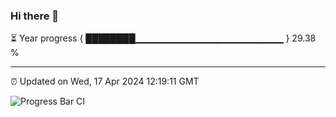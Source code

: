 ### Hi there 👋

⏳ Year progress { ████████▁▁▁▁▁▁▁▁▁▁▁▁▁▁▁▁▁▁▁▁▁▁ } 29.38 %

---

⏰ Updated on Wed, 17 Apr 2024 12:19:11 GMT

![Progress Bar CI](https://github.com/liununu/liununu/workflows/Progress%20Bar%20CI/badge.svg)
